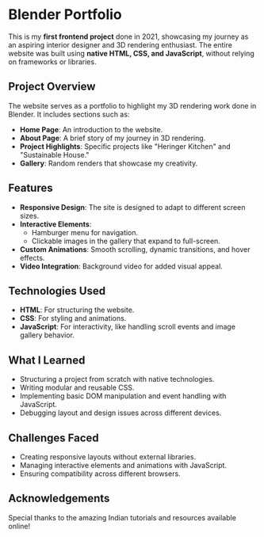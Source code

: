 # Blender Portfolio

This is my **first frontend project** done in 2021, showcasing my journey as an aspiring interior designer and 3D rendering enthusiast. The entire website was built using **native HTML, CSS, and JavaScript**, without relying on frameworks or libraries.

## Project Overview

The website serves as a portfolio to highlight my 3D rendering work done in Blender. It includes sections such as:

- **Home Page**: An introduction to the website.
- **About Page**: A brief story of my journey in 3D rendering.
- **Project Highlights**: Specific projects like "Heringer Kitchen" and "Sustainable House."
- **Gallery**: Random renders that showcase my creativity.

## Features

- **Responsive Design**: The site is designed to adapt to different screen sizes.
- **Interactive Elements**:
  - Hamburger menu for navigation.
  - Clickable images in the gallery that expand to full-screen.
- **Custom Animations**: Smooth scrolling, dynamic transitions, and hover effects.
- **Video Integration**: Background video for added visual appeal.

## Technologies Used

- **HTML**: For structuring the website.
- **CSS**: For styling and animations.
- **JavaScript**: For interactivity, like handling scroll events and image gallery behavior.

## What I Learned

- Structuring a project from scratch with native technologies.
- Writing modular and reusable CSS.
- Implementing basic DOM manipulation and event handling with JavaScript.
- Debugging layout and design issues across different devices.

## Challenges Faced

- Creating responsive layouts without external libraries.
- Managing interactive elements and animations with JavaScript.
- Ensuring compatibility across different browsers.

## Acknowledgements

Special thanks to the amazing Indian tutorials and resources available online!

